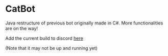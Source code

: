 <h1>CatBot</h1>

Java restructure of previous bot originally made in C#. More functionalities are on the way!

Add the current build to discord [here](https://discordapp.com/api/oauth2/authorize?https://discordapp.com/oauth2/authorize?client_id=193543256133337089)

(Note that it may not be up and running yet)